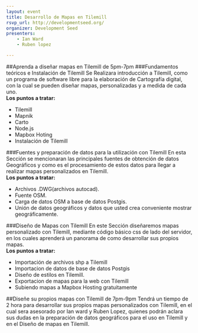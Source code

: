 ```yaml
---
layout: event
title: Desarrollo de Mapas en Tilemill
rsvp_url: http://developmentseed.org/
organizer: Development Seed
presenters:
    - Ian Ward
    - Ruben lopez

---
```


##Aprenda a diseñar mapas en Tilemill de 5pm-7pm
###Fundamentos teóricos e Instalación de Tilemill
Se Realizara introducción a Tilemill, como un programa de
software libre para la elaboración de Cartografía digital,
con la cual se pueden diseñar mapas, personalizadas y a medida de cada uno.<br>
**Los puntos a tratar:**
* Tilemill
* Mapnik
* Carto
* Node.js
* Mapbox Hoting
* Instalación de Tilemill

###Fuentes y preparación de datos para la utilización con Tilemill
En esta Sección se mencionaran  las principales fuentes de obtención de datos Geográficos y como es el procesamiento de estos datos para llegar a realizar mapas personalizados en Tilemill.<br>
**Los puntos a tratar:**
* Archivos .DWG(archivos autocad).
* Fuente OSM.
* Carga de datos OSM a base de datos Postgis.
* Unión de datos geográficos y datos que usted crea conveniente mostrar geográficamente.

###Diseño de Mapas con Tilemill
En este Sección diseñaremos mapas personalizado con Tilemill, mediante código básico
 css de lado del servidor, en los cuales aprenderá un panorama de como desarrollar sus propios mapas. <br>
**Los puntos a tratar:**
* Importación de archivos shp a Tilemill
* Importacion de datos de base de datos Postgis
* Diseño de estilos en Tilemill.
* Exportacion  de mapas para la web con Tilemill
* Subiendo mapas a Mapbox Hosting gratuitamente

##Diseñe  su propios mapas con Tilemill de 7pm-9pm
Tendrá un tiempo de 2 hora para desarrollar sus propios mapas personalizados  con
Tilemill, en el cual sera asesorado  por Ian ward y Ruben Lopez, quienes podrán aclara
sus dudas en la preparación de datos geográficos para el uso en Tilemill y
en el  Diseño de mapas en Tilemill.
